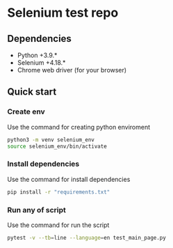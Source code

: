 # Selenium test repo

## Dependencies
- Python +3.9.*
- Selenium +4.18.*
- Chrome web driver (for your browser)

## Quick start

### Create env
Use the command for creating python enviroment
```bash
python3 -m venv selenium_env
source selenium_env/bin/activate
```

### Install dependencies
Use the command for install dependencies
```bash
pip install -r "requirements.txt"
```

### Run any of script
Use the command for run the script
```bash
pytest -v --tb=line --language=en test_main_page.py
```